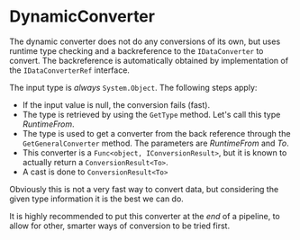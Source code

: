 # DynamicConverter
The dynamic converter does not do any conversions of its own, but uses runtime type checking and a backreference to the `IDataConverter` to convert.
The backreference is automatically obtained by implementation of the `IDataConverterRef` interface.

The input type is _always_ `System.Object`. 
The following steps apply:
* If the input value is null, the conversion fails (fast).
* The type is retrieved by using the `GetType` method. Let's call this type _RuntimeFrom_. 
* The type is used to get a converter from the back reference through the `GetGeneralConverter` method. The parameters are _RuntimeFrom_ and _To_.
* This converter is a `Func<object, IConversionResult>`, but it is known to actually return a `ConversionResult<To>`.
* A cast is done to `ConversionResult<To>`

Obviously this is not a very fast way to convert data, but considering the given type information it is the best we can do.

It is highly recommended to put this converter at the _end_ of a pipeline, to allow for other, smarter ways of conversion to be tried first.
